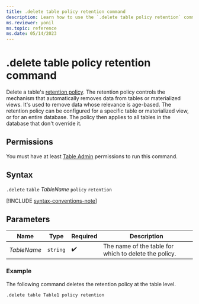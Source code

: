 ```yaml
---
title: .delete table policy retention command
description: Learn how to use the `.delete table policy retention` command to delete a table's retention policy.
ms.reviewer: yonil
ms.topic: reference
ms.date: 05/14/2023
---
```

# .delete table policy retention command

Delete a table's [retention policy](retention-policy.md). The retention policy controls the mechanism that automatically removes data from tables or materialized views. It's used to remove data whose relevance is age-based. The retention policy can be configured for a specific table or materialized view, or for an entire database. The policy then applies to all tables in the database that don't override it.

## Permissions

You must have at least [Table Admin](access-control/role-based-access-control.md) permissions to run this command.

## Syntax

`.delete` `table` *TableName* `policy` `retention`

[!INCLUDE [syntax-conventions-note](../../includes/syntax-conventions-note.md)]

## Parameters

|Name|Type|Required|Description|
|--|--|--|--|
|*TableName*| `string` | :heavy_check_mark:|The name of the table for which to delete the policy.|

### Example

The following command deletes the retention policy at the table level.

```kusto
.delete table Table1 policy retention
```
